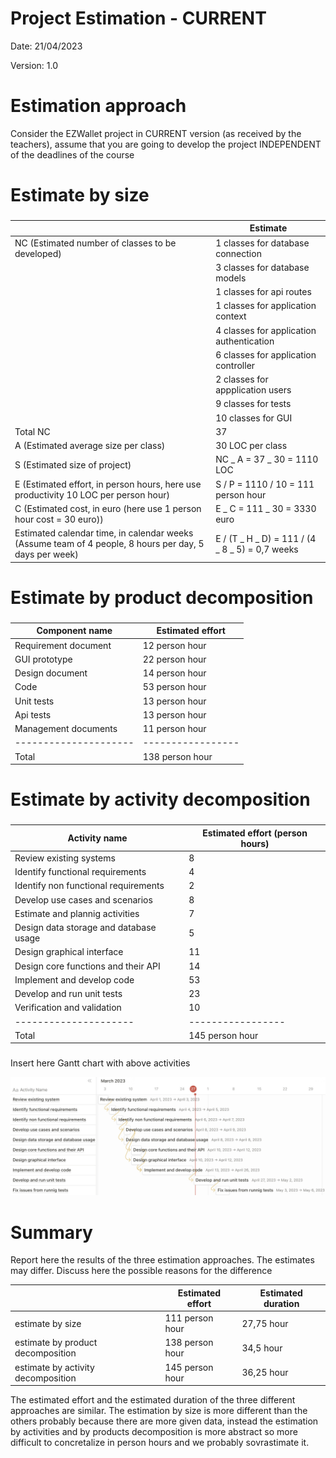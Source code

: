 # Project Estimation - CURRENT

Date: 21/04/2023

Version: 1.0

# Estimation approach

Consider the EZWallet project in CURRENT version (as received by the teachers), assume that you are going to develop the project INDEPENDENT of the deadlines of the course

# Estimate by size

###

|                                                                                                        | Estimate                                        |
| ------------------------------------------------------------------------------------------------------ | ----------------------------------------------- |
| NC (Estimated number of classes to be developed)                                                       | 1 classes for database connection               |
|                                                                                                        | 3 classes for database models                   |
|                                                                                                        | 1 classes for api routes                        |
|                                                                                                        | 1 classes for application context               |
|                                                                                                        | 4 classes for application authentication        |
|                                                                                                        | 6 classes for application controller            |
|                                                                                                        | 2 classes for appplication users                |
|                                                                                                        | 9 classes for tests                             |
|                                                                                                        | 10 classes for GUI                              |
| Total NC                                                                                               | 37                                              |
| A (Estimated average size per class)                                                                   | 30 LOC per class                                |
| S (Estimated size of project)                                                                          | NC _ A = 37 _ 30 = 1110 LOC                     |
| E (Estimated effort, in person hours, here use productivity 10 LOC per person hour)                    | S / P = 1110 / 10 = 111 person hour             |
| C (Estimated cost, in euro (here use 1 person hour cost = 30 euro))                                    | E _ C = 111 _ 30 = 3330 euro                    |
| Estimated calendar time, in calendar weeks (Assume team of 4 people, 8 hours per day, 5 days per week) | E / (T _ H _ D) = 111 / (4 _ 8 _ 5) = 0,7 weeks |

# Estimate by product decomposition

###

| Component name        | Estimated effort  |
| --------------------- | ----------------- |
| Requirement document  | 12 person hour    |
| GUI prototype         | 22 person hour    |
| Design document       | 14 person hour    |
| Code                  | 53 person hour    |
| Unit tests            | 13 person hour    |
| Api tests             | 13 person hour    |
| Management documents  | 11 person hour    |
| --------------------- | ----------------- |
| Total                 | 138 person hour   |

# Estimate by activity decomposition

###

| Activity name                          | Estimated effort (person hours) |
| -------------------------------------- | ------------------------------- |
| Review existing systems                | 8                               |
| Identify functional requirements       | 4                               |
| Identify non functional requirements   | 2                               |
| Develop use cases and scenarios        | 8                               |
| Estimate and plannig activities        | 7                               |
| Design data storage and database usage | 5                               |
| Design graphical interface             | 11                              |
| Design core functions and their API    | 14                              |
| Implement and develop code             | 53                              |
| Develop and run unit tests             | 23                              |
| Verification and validation            | 10                              |
| ---------------------                  | -----------------               |
| Total                                  | 145 person hour                 |

###

Insert here Gantt chart with above activities

![Gantt Chart](code/images/gantt_chart_v1.png)

# Summary

Report here the results of the three estimation approaches. The estimates may differ. Discuss here the possible reasons for the difference

|                                    | Estimated effort | Estimated duration |
| ---------------------------------- | ---------------- | ------------------ |
| estimate by size                   | 111 person hour  | 27,75 hour         |
| estimate by product decomposition  | 138 person hour  | 34,5 hour          |
| estimate by activity decomposition | 145 person hour  | 36,25 hour         |

The estimated effort and the estimated duration of the three different approaches are similar. The estimation by size is more different than the others probably because there are more given data, instead the estimation by activities and by products decomposition is more abstract so more difficult to concretalize in person hours and we probably sovrastimate it.
